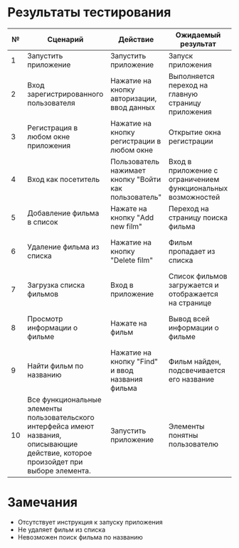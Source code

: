 # Результаты тестирования

|№|Сценарий|Действие|Ожидаемый результат|Физический результат|Оценка|
|---|---|---|---|---|---|
|1|Запустить приложение|Запустить приложение|Запуск приложения|Запуск приложения|Тест пройден|
|2|Вход зарегистрированного пользователя|Нажатие на кнопку авторизации, ввод данных|Выполняется переход на главную страницу приложения|Выполняется переход на главную страницу приложения|Тест пройден|
|3|Регистрация в любом окне приложения|Нажатие на кнопку регистрации в любом окне|Открытие окна регистрации|Открытие окна регистрации|Тест пройден|
|4|Вход как посетитель|Пользователь нажимает кнопку "Войти как пользователь"|Вход в приложение с ограничением функциональных возможностей|Вход в приложение с ограничением функциональных возможностей|Тест пройден|
|5|Добавление фильма в список|Нажате на кнопку "Add new film"|Переход на страницу поиска фильма|Переход на страницу поиска фильма|Тест пройден|
|6|Удаление фильма из списка|Нажатие на кнопку "Delete film"|Фильм пропадает из списка|Ничего не происходит, так как функция не реализована|Тест не пройден|
|7|Загрузка списка фильмов|Вход в приложение|Список фильмов загружается и отображается на странице|Список фильмов загружается и отображается на странице|Тест пройден|
|8|Просмотр информации о фильме|Нажате на фильм|Вывод всей информации о фильме|Не выводятся поля budget, cumulative, worldwide, gross|Тест пройден частично|
|9|Найти фильм по названию|Нажатие на кнопку "Find" и ввод названия фильма|Фильм найден, подсвечивается его название|Ничего не происходит, так как функция не реализована|Тест не пройден|
|10|Все функциональные элементы пользовательского интерфейса имеют названия, описывающие действие, которое произойдет при выборе элемента.|Запустить приложение|Элементы понятны пользователю|Элементы понятны пользователю|Тест пройден| 

# Замечания
- Отсутствует инструкция к запуску приложения
- Не удаляет фильм из списка
- Невозможен поиск фильма по названию
